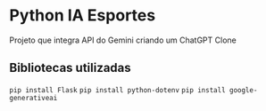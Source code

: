 # Python IA Esportes
Projeto que integra API do Gemini criando um ChatGPT Clone

## Bibliotecas utilizadas
```pip install Flask```
```pip install python-dotenv```
```pip install google-generativeai```
